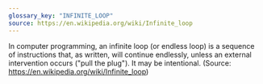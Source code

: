 ```yaml
---
glossary_key: "INFINITE_LOOP"
source: https://en.wikipedia.org/wiki/Infinite_loop
---
```


In computer programming, an infinite loop (or endless loop) is a sequence of instructions that, as written, will continue endlessly, unless an external intervention occurs ("pull the plug"). It may be intentional. (Source: https://en.wikipedia.org/wiki/Infinite_loop)
